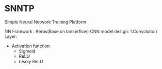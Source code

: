 # SNNTP
Simple Neural Network Training Platform

NN Framwork : Keras(Base on tanserflow)
CNN model design:
  1.Convolution Layer:
   - Activation function:
      - Sigmoid
      - ReLU
      - Leaky ReLU
